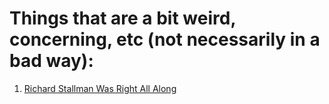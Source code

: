 # Things that are a bit weird, concerning, etc (not necessarily in a bad way):
1. [Richard Stallman Was Right All Along](https://www.osnews.com/story/25469/richard-stallman-was-right-all-along/)
